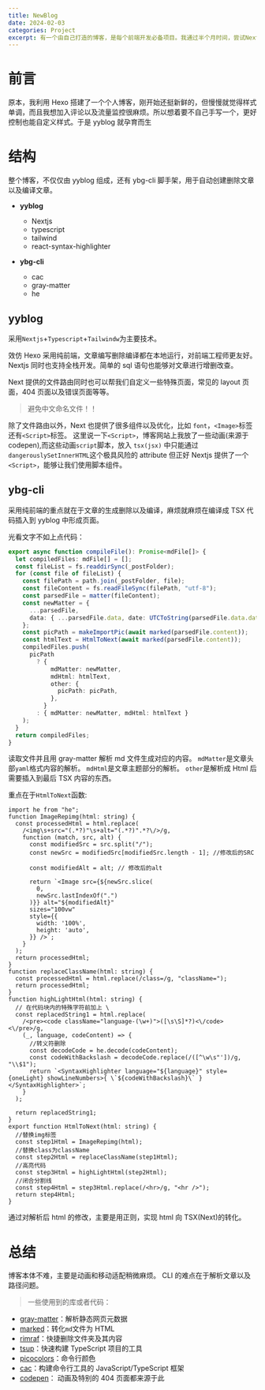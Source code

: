 ```yaml
---
title: NewBlog
date: 2024-02-03
categories: Project
excerpt: 有一个由自己打造的博客，是每个前端开发必备项目。我通过半个月时间，尝试Next搭建了一个博客。
---
```


# 前言

原本，我利用 Hexo 搭建了一个个人博客，刚开始还挺新鲜的，但慢慢就觉得样式单调，而且我想加入评论以及流量监控很麻烦。所以想着要不自己手写一个，更好控制也能自定义样式。于是 yyblog 就孕育而生

# 结构

整个博客，不仅仅由 yyblog 组成，还有 ybg-cli 脚手架，用于自动创建删除文章以及编译文章。

- **yyblog**

  - Nextjs
  - typescript
  - tailwind
  - react-syntax-highlighter

- **ybg-cli**
  - cac
  - gray-matter
  - he

## yyblog

采用`Nextjs`+`Typescript`+`Tailwindw`为主要技术。

效仿 Hexo 采用纯前端，文章编写删除编译都在本地运行，对前端工程师更友好。
Nextjs 同时也支持全栈开发。简单的 sql 语句也能够对文章进行增删改查。

Next 提供的文件路由同时也可以帮我们自定义一些特殊页面，常见的 layout 页面，404 页面以及错误页面等等。

> 避免中文命名文件！！

除了文件路由以外，Next 也提供了很多组件以及优化，比如 `font`，`<Image>`标签还有`<Script>`标签。
这里说一下`<Script>`，博客网站上我放了一些动画(来源于 codepen),而这些动画`script`脚本，放入 `tsx(jsx)` 中只能通过`dangerouslySetInnerHTML`这个极具风险的 attribute
但正好 Nextjs 提供了一个`<Script>`，能够让我们使用脚本组件。

## ybg-cli

采用纯前端的重点就在于文章的生成删除以及编译，麻烦就麻烦在编译成 TSX 代码插入到 yyblog 中形成页面。

光看文字不如上点代码：

```typescript
export async function compileFile(): Promise<mdFile[]> {
  let compiledFiles: mdFile[] = [];
  const fileList = fs.readdirSync(_postFolder);
  for (const file of fileList) {
    const filePath = path.join(_postFolder, file);
    const fileContent = fs.readFileSync(filePath, "utf-8");
    const parsedFile = matter(fileContent);
    const newMatter = {
      ...parsedFile,
      data: { ...parsedFile.data, date: UTCToString(parsedFile.data.date) },
    };
    const picPath = makeImportPic(await marked(parsedFile.content));
    const htmlText = HtmlToNext(await marked(parsedFile.content));
    compiledFiles.push(
      picPath
        ? {
            mdMatter: newMatter,
            mdHtml: htmlText,
            other: {
              picPath: picPath,
            },
          }
        : { mdMatter: newMatter, mdHtml: htmlText }
    );
  }
  return compiledFiles;
}
```

读取文件并且用 gray-matter 解析 md 文件生成对应的内容。
`mdMatter`是文章头部`yaml`格式内容的解析。
`mdHtml`是文章主题部分的解析。
`other`是解析成 Html 后需要插入到最后 TSX 内容的东西。

重点在于`HtmlToNext`函数:

```tsx
import he from "he";
function ImageRepimg(html: string) {
  const processedHtml = html.replace(
    /<img\s+src="(.*?)"\s+alt="(.*?)".*?\/>/g,
    function (match, src, alt) {
      const modifiedSrc = src.split("/");
      const newSrc = modifiedSrc[modifiedSrc.length - 1]; //修改后的SRC

      const modifiedAlt = alt; // 修改后的alt

      return `<Image src={${newSrc.slice(
        0,
        newSrc.lastIndexOf(".")
      )}} alt="${modifiedAlt}" 
      sizes="100vw"
      style={{
        width: '100%',
        height: 'auto',
      }} />`;
    }
  );
  return processedHtml;
}
function replaceClassName(html: string) {
  const processedHtml = html.replace(/class=/g, "className=");
  return processedHtml;
}
function highLightHtml(html: string) {
  // 在代码块内的特殊字符前加上 \
  const replacedString1 = html.replace(
    /<pre><code className="language-(\w+)">([\s\S]*?)<\/code><\/pre>/g,
    (_, language, codeContent) => {
      //转义符删除
      const decodeCode = he.decode(codeContent);
      const codeWithBackslash = decodeCode.replace(/([^\w\s"'])/g, "\\$1");
      return `<SyntaxHighlighter language="${language}" style={oneLight} showLineNumbers>{ \`${codeWithBackslash}\` }</SyntaxHighlighter>`;
    }
  );

  return replacedString1;
}
export function HtmlToNext(html: string) {
  //替换img标签
  const step1Html = ImageRepimg(html);
  //替换class为className
  const step2Html = replaceClassName(step1Html);
  //高亮代码
  const step3Html = highLightHtml(step2Html);
  //闭合分割线
  const step4Html = step3Html.replace(/<hr>/g, "<hr />");
  return step4Html;
}
```

通过对解析后 html 的修改，主要是用正则，实现 html 向 TSX(Next)的转化。

# 总结

博客本体不难，主要是动画和移动适配稍微麻烦。
CLI 的难点在于解析文章以及路径问题。

> 一些使用到的库或者代码：

- [gray-matter](https://github.com/jonschlinkert/gray-matter)：解析静态网页元数据
- [marked](https://github.com/markedjs/marked)：转化`md`文件为 HTML
- [rimraf](https://github.com/isaacs/rimraf)：快捷删除文件夹及其内容
- [tsup](https://github.com/egoist/tsup)：快速构建 TypeScript 项目的工具
- [picocolors](https://github.com/alexeyraspopov/picocolors)：命令行颜色
- [cac](https://github.com/cacjs/cac)：构建命令行工具的 JavaScript/TypeScript 框架
- [codepen](https://codepen.io/)： 动画及特别的 404 页面都来源于此
